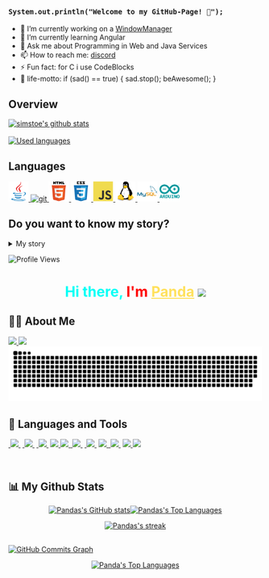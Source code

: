 

### `System.out.println("Welcome to my GitHub-Page! 👋");` 

- 🔭 I’m currently working on a [WindowManager](https://github.com/simstoe/WindowManager)
- 🌱 I’m currently learning Angular
- 💬 Ask me about Programming in Web and Java Services
- 📫 How to reach me: [discord](http://de.spongepedia.org/images/MrwasgehtdasanFuehrerschein.jpg)
- ⚡ Fun fact: for C i use CodeBlocks
- 💫 life-motto: if (sad() == true) {
                     sad.stop();
                     beAwesome();
                  }

## Overview
[![simstoe's github stats](https://github-readme-stats.vercel.app/api?username=simstoe&theme=tokyonight)](https://github.com/simstoe/github-readme-stats)
<br/>
<br/>
[![Used languages](https://github-readme-stats.vercel.app/api/top-langs/?username=simstoe&layout=compact&theme=tokyonight)](https://github-readme-stats.vercel.app/api/top-langs/?username=simstoe&layout=compact&theme=tokyonight)
<br/>


## Languages
<p align="left"></a>
<a href="https://www.java.com" target="_blank"> <img src="https://raw.githubusercontent.com/devicons/devicon/master/icons/java/java-original.svg" alt="java" width="40" height="40"/> </a> 
<a href="https://git-scm.com/" target="_blank"> <img src="https://www.vectorlogo.zone/logos/git-scm/git-scm-icon.svg" alt="git" width="40" height="40"/> </a> 
<a href="https://www.w3.org/html/" target="_blank"> <img src="https://raw.githubusercontent.com/devicons/devicon/master/icons/html5/html5-original-wordmark.svg" alt="html5" width="40" height="40"/> </a> 
<a href="https://www.w3schools.com/css/" target="_blank"> <img src="https://raw.githubusercontent.com/devicons/devicon/master/icons/css3/css3-original-wordmark.svg" alt="css3" width="40" height="40"/> </a> 
<a href="https://developer.mozilla.org/en-US/docs/Web/JavaScript" target="_blank"> <img src="https://raw.githubusercontent.com/devicons/devicon/master/icons/javascript/javascript-original.svg" alt="javascript" width="40" height="40"/></a><a href="https://www.linux.org/" target="_blank"> <img src="https://raw.githubusercontent.com/devicons/devicon/master/icons/linux/linux-original.svg" alt="linux" width="40" height="40"/> </a> 
<a href="https://www.mysql.com/" target="_blank"> <img src="https://raw.githubusercontent.com/devicons/devicon/master/icons/mysql/mysql-original-wordmark.svg" alt="mysql" width="40" height="40"/> </a> 
<a href="https://www.arduino.cc//" target="_blank"> <img src="https://raw.githubusercontent.com/devicons/devicon/master/icons/arduino/arduino-original-wordmark.svg"alt="arduino" width="40" height="40"/> </a>
</p>

## Do you want to know my story?

<details>
  <summary>My story</summary><br>
  
  ### First of all
  
  It all started when I was 8 years old. 
  I was always an ambitious nerd, as you would say today, always paying attention and knowing quite a lot at my age. 
  In computer science lessons we did topics that always interested me. 
  A year later I started playing Minecraft. With private friends we played about 4 hours a day on cracked servers because we didn't have an original minecraft :0.
  I started getting interested in how such a server is created, what you need, etc. At that time, I wrote to a team member on Twerion how the whole thing works, I was   also on the Minesucht TS and went to the team members addiction channel every day and asked if anyone knew. Finally I found someone who explained it all to me pretty   well (At the time I could only create a spigot server :0).
  A few months later I already had a finished bungee cord network. Back then, the lobby system was the most important.
  After that, a developer taught me the CloudNET system and we already had a cloud.
  And then I got interested in plugins.
  
  ### How i start to code
  
  Most of my disco
  
  As already mentioned, in 2018 I wanted to be able to program Minecraft plugins. I always watched the videos of Bievieh or Lombonz but I was too stupid to remember     that at the time. With my 91309 network I had a developer where we played truth or dare. His duty was to teach me how to code, which he eventually did. He programmed   something via Anydesk and I memorized it. I wrote the program what felt like 100 times and at the time I thought I was so crazy. I always increased my knowledge         through videos, courses, decompilation plugins, open source projects. Then comes the school. With the school I learned new things and I learnd more complex algorithms. Now I'm here, professional developer.
  
  ### How can I learn code?
  
  Most of my Discord messages are how can I learn to code
  
  The important thing is programming is constructive. Persistence, patience and learning-friendly is the most important thing. It may sound stupid (I get it, I don't     think it's cool either) but the best thing is a book. Most things are in a book. Believe me: With a book, YT tutorials you will become a developer very quickly.
  
</details>

![Profile Views](https://komarev.com/ghpvc/?username=simstoe)

<!-- <div align="center">
<img width="800px" height="125px" src="https://i.imgur.com/RCYnOwE.gif"/>
</div> -->

<h1 align="center"><span style="color: #00FFF6; font-weight: 700;">Hi there, </span><span style="color: red; font-weight: 700;">I'm</span> <a style="color: #FFE15D; font-weight: 700;" href="https://github.com/byPandaDev" target="_blank">Panda</a> 
<img src="https://github.com/blackcater/blackcater/raw/main/images/Hi.gif" height="32"/></h1>

## 🙋‍♂️ About Me

<a href="https://github.com/byPandaDev">
<img height="70" src="https://readme-typing-svg.herokuapp.com?color=FFE15D&lines=Student+From+Germany"/>
</a>

<a href="https://github.com/Elkhan2003">
<img height="70" src="https://readme-typing-svg.herokuapp.com?color=CB1C8D&lines=I'm+a+Web+Developer"/>
</a>

<div align="center">
  <a href="https://github.com/Elkhan2003">
  <img src="https://github.com/bimashazaman/Github-snake-SVG/raw/master/snake.svg"
       alt="snake" /></a>
</div>

## 🚀 Languages and Tools

<p align="left">
    <a href="https://nextjs.org/" target="_blank">&nbsp<img  width="45px" src="https://i.ibb.co/0ymcg1H/259-oooo-plus-removebg-preview.png"/>&nbsp</a>
    <a href="https://www.jetbrains.com/idea/" target="_blank">&nbsp<img  width="42px" src="https://www.digiseller.ru/preview/554839/p1_3426434_98691a2e.png"/>&nbsp</a>
    <a href="https://code.visualstudio.com/" target="_blank">&nbsp<img  width="44px"src="https://i.ibb.co/z65rXyV/vs-code.png"/>&nbsp</a>
    <a href="https://reactjs.org/" target="_blank"> <img src="https://img.icons8.com/color/48/000000/react-native.png"/> </a>
    <a href="https://developer.mozilla.org/en-US/docs/Web/JavaScript" target="_blank"> <img src="https://img.icons8.com/color/48/000000/javascript.png"/> </a>
    <a href="https://www.typescriptlang.org/docs/handbook/react.html" target="_blank">&nbsp<img width="44px" src="https://i.ibb.co/myc6m6B/ica-FVm-C2-2x.jpg"/>&nbsp</a> 
    <a href="https://nodejs.org/en" target="_blank">&nbsp<img width="46px" src="https://i.ibb.co/xmg56GJ/image.png"/>&nbsp</a> 
    <a href="https://tailwindcss.com/docs/guides/create-react-app" target="_blank"> <img width="51px" src="https://img.icons8.com/color/tailwindcss.png"/> </a>
    <a href="https://www.framer.com/motion/" target="_blank">&nbsp<img width="43px" src="https://i.ibb.co/JQ65k8b/image.png"/>&nbsp</a> 
    <a href="https://firebase.google.com/" target="_blank"> <img src="https://img.icons8.com/color/48/000000/firebase.png"/> </a> 
    <a href="https://git-scm.com/" target="_blank"> <img src="https://img.icons8.com/color/48/000000/git.png"/> </a> 
</p>

<br/>

## 📊 My Github Stats

<div style="display: flex; justify-content: center; align-items: center;">
<a href="https://github.com/byPandaDev"><img alt="Pandas's GitHub stats" src="https://github-readme-stats.vercel.app/api?username=byPandaDev&show_icons=true&theme=radical&hide_border=true&bg_color=0D1117">
</a>
<a href="https://github.com/byPandaDev"><img alt="Pandas's Top Languages" src="https://github-readme-stats.vercel.app/api/top-langs/?username=byPandaDev&langs_count=8&count_private=true&theme=react&hide_border=true&bg_color=0D1117">
</a>
</div>

<p align="center">
    <a href="https://github.com/byPandaDev">
        <img title="🔥 Get streak stats for your profile at git.io/streak-stats" alt="Pandas's streak" src="https://github-readme-streak-stats.herokuapp.com/?user=byPandaDev&theme=black-ice&hide_border=true&stroke=0000&background=0D1117"/>
    </a>
</p>

##

<a href="http://www.github.com/byPandaDev"><img src="https://github-readme-activity-graph.cyclic.app/graph?username=byPandaDev&theme=react-dark&hide_border=true&bg_color=0D1117" alt="GitHub Commits Graph" /></a>


<p align="center">
<a href="https://github.com/byPandaDev"><img alt="Panda's Top Languages" src="https://github-profile-trophy.vercel.app/?username=byPandaDev&theme=radical"/>
</a>
</p>
<!-- ## 🔖 My contacts
[![WhatsApp](https://img.shields.io/badge/-WhatsApp-090909?style=for-the-badge&logo=WhatsApp&logoColor=4ECB5A)]()
[![Telegram](https://img.shields.io/badge/-Telegram-090909?style=for-the-badge&logo=telegram&logoColor=27A0D9)]()
[![Instagram](https://img.shields.io/badge/-Instagram-090909?style=for-the-badge&logo=instagram&logoColor=B4068E)]()
[![Vkontakte](https://img.shields.io/badge/-Vkontakte-090909?style=for-the-badge&logo=Vk&logoColor=4F7DB3)]()
[![YouTube](https://img.shields.io/badge/-YouTube-090909?style=for-the-badge&logo=YouTube&logoColor=FF0000)]()
[![Facebook](https://img.shields.io/badge/-Facebook-090909?style=for-the-badge&logo=Facebook&logoColor=1195F5)]()
